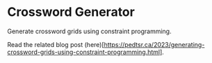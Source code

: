 # Crossword Generator

Generate crossword grids using constraint programming.

Read the related blog post (here)[https://pedtsr.ca/2023/generating-crossword-grids-using-constraint-programming.html].
